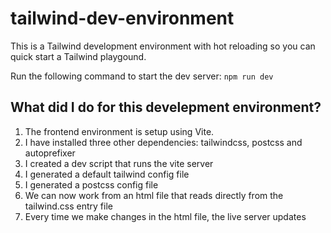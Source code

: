 # tailwind-dev-environment
This is a Tailwind development environment with hot reloading so you can quick start a Tailwind playgound.

Run the following command to start the dev server: `npm run dev` 

## What did I do for this develepment environment?

1. The frontend environment is setup using Vite.
2. I have installed three other dependencies: tailwindcss, postcss and autoprefixer
3. I created a dev script that runs the vite server 
4. I generated a default tailwind config file
5. I generated a postcss config file
6. We can now work from an html file that reads directly from the tailwind.css entry file
7. Every time we make changes in the html file, the live server updates